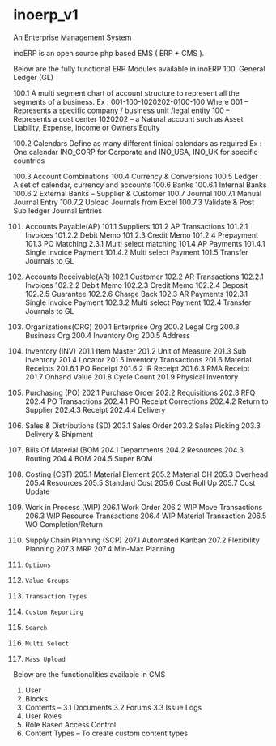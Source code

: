 inoerp_v1
=========

An Enterprise Management System

inoERP is an open source php based EMS ( ERP + CMS ).  

Below are the fully functional ERP Modules available in inoERP
100.	General Ledger (GL)

100.1	A multi segment chart of account structure to represent all the segments of a business.
      Ex : 001-100-1020202-0100-100
      Where 001 – Represents a specific company / business unit /legal entity
      100 – Represents a cost center
      1020202 – a Natural account such as Asset, Liability, Expense, Income or Owners Equity

100.2	Calendars 
Define as many different finical calendars as required
Ex : One calendar INO_CORP for Corporate and INO_USA, INO_UK for specific countries

100.3	Account Combinations
100.4	Currency & Conversions
100.5	Ledger :  A set of calendar, currency and accounts
100.6	Banks
100.6.1	Internal Banks
100.6.2	External Banks – Supplier & Customer
100.7	Journal 
100.7.1	Manual Journal Entry
100.7.2	Upload Journals from Excel
100.7.3	Validate & Post Sub ledger Journal Entries

101.	Accounts Payable(AP)
101.1	Suppliers
101.2	AP Transactions
101.2.1	Invoices
101.2.2	Debit Memo
101.2.3	Credit Memo
101.2.4	Prepayment
101.3	PO Matching 
2.3.1 Multi select matching
101.4	AP Payments
101.4.1	Single Invoice Payment
101.4.2	Multi select Payment
101.5	Transfer Journals to GL

102.	Accounts Receivable(AR)
102.1	Customer
102.2	AR Transactions
102.2.1	Invoices
102.2.2	Debit Memo
102.2.3	Credit Memo
102.2.4	Deposit
102.2.5	Guarantee
102.2.6	Charge Back
102.3	AR Payments
102.3.1	Single Invoice Payment
102.3.2	Multi select Payment
102.4	Transfer Journals to GL


200.	Organizations(ORG)
200.1	Enterprise Org
200.2	Legal Org
200.3	Business Org
200.4	Inventory Org
200.5	Address

201.	Inventory (INV)
201.1	Item Master
201.2	Unit of Measure
201.3	Sub inventory
201.4	Locator
201.5	Inventory Transactions
201.6	Material Receipts
201.6.1	PO Receipt
201.6.2	IR Receipt
201.6.3	RMA Receipt
201.7	Onhand Value
201.8	Cycle Count
201.9	Physical Inventory

202.	Purchasing (PO)
202.1	Purchase Order
202.2	Requisitions
202.3	RFQ
202.4	PO Transactions
202.4.1	PO Receipt Corrections
202.4.2	Return to Supplier
202.4.3	Receipt
202.4.4	Delivery

203.	Sales & Distributions (SD)
203.1	Sales Order
203.2	Sales Picking
203.3	Delivery & Shipment

204.	Bills Of Material (BOM
204.1	Departments
204.2	Resources
204.3	Routing
204.4	BOM
204.5	Super BOM

205.	Costing (CST)
205.1	Material Element
205.2	Material OH 
205.3	Overhead
205.4	Resources
205.5	Standard Cost
205.6	Cost Roll Up
205.7	Cost Update

206.	Work in Process (WIP)
206.1	Work Order 
206.2	WIP Move Transactions
206.3	WIP Resource Transactions
206.4	WIP Material Transaction
206.5	WO Completion/Return

207.	Supply Chain Planning (SCP)
207.1	Automated Kanban
207.2	Flexibility Planning
207.3	MRP
207.4	Min-Max Planning

900.	 Options
901.	 Value Groups
902.	 Transaction Types
903.	 Custom Reporting
904.	 Search
905.	 Multi Select
906.	 Mass Upload


Below are the functionalities available in CMS
1.	User 
2.	Blocks
3.	Contents –
3.1	Documents
3.2	Forums
3.3	Issue Logs
4.	User Roles
5.	Role Based Access Control
6.	Content Types – To create custom content types

